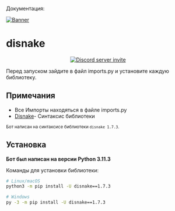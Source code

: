 Документация:

[![Banner](https://i.imgur.com/3K9yIfK.png)](https://t.me/wantto666)

disnake
=======

<p align="center">
    <a href="https://discord.gg/2ZJxC9E4wm"><img src="https://img.shields.io/discord/808030843078836254?style=flat-square&color=5865f2&logo=discord&logoColor=ffffff&label=discord" alt="Discord server invite" /></a>
</p>

Перед запуском зайдите в файл imports.py и установите каждую библиотеку.

Примечания
------------

- Все Импорты находяться в файле imports.py
- [Disnake](https://docs.disnake.dev/en/stable/)- Синтаксис библиотеки

<sup>Бот написан на синтаксисе библиотеки `disnake 1.7.3`.</sup>

Установка
----------

**Бот был написан на версии Python 3.11.3**

Команды для установки библиотеки:

``` sh
# Linux/macOS
python3 -m pip install -U disnake==1.7.3

# Windows
py -3 -m pip install -U disnake==1.7.3
```

